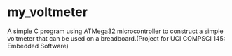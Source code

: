# my_voltmeter
A simple C program using ATMega32 microcontroller to construct a simple voltmeter that can be used on a breadboard.(Project for UCI COMPSCI 145: Embedded Software)

